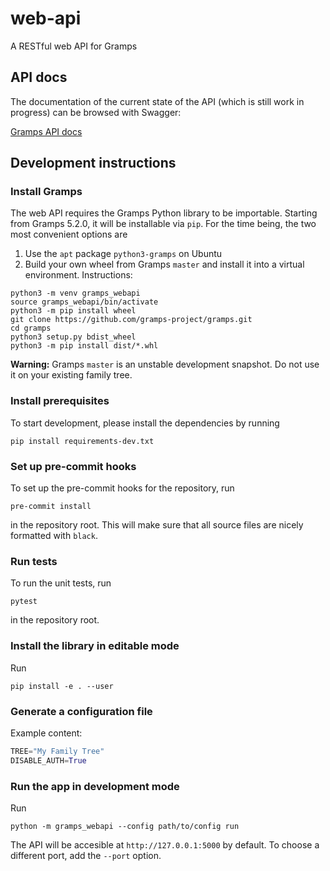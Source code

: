 # web-api

A RESTful web API for Gramps

## API docs

The documentation of the current state of the API (which is still work in progress) can be browsed with Swagger:

[Gramps API docs](https://generator.swagger.io/?url=https://raw.githubusercontent.com/gramps-project/web-api/master/gramps_webapi/data/apispec.yaml)

## Development instructions

### Install Gramps

The web API requires the Gramps Python library to be importable. Starting from Gramps 5.2.0, it will be installable via `pip`. For the time being, the two most convenient options are

1. Use the `apt` package `python3-gramps` on Ubuntu
2. Build your own wheel from Gramps `master` and install it into a virtual environment. Instructions:

```
python3 -m venv gramps_webapi
source gramps_webapi/bin/activate
python3 -m pip install wheel
git clone https://github.com/gramps-project/gramps.git
cd gramps
python3 setup.py bdist_wheel
python3 -m pip install dist/*.whl
```
**Warning:** Gramps `master` is an unstable development snapshot. Do not use it on your existing family tree.

### Install prerequisites

To start development, please install the dependencies by running
```
pip install requirements-dev.txt
```

### Set up pre-commit hooks

To set up the pre-commit hooks for the repository, run
```
pre-commit install
```
in the repository root. This will make sure that all source files are nicely formatted with `black`.

### Run tests

To run the unit tests, run
```
pytest
```
in the repository root.

### Install the library in editable mode

Run
```
pip install -e . --user
```

### Generate a configuration file

Example content:

```python
TREE="My Family Tree"
DISABLE_AUTH=True
```

### Run the app in development mode


Run
```
python -m gramps_webapi --config path/to/config run
```
The API will be accesible at `http://127.0.0.1:5000` by default. To choose a different port, add the `--port` option.
